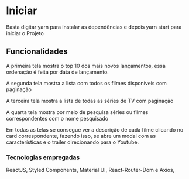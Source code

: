 # Iniciar

Basta digitar yarn para instalar as dependências e depois yarn start para iniciar o Projeto

## Funcionalidades

A primeira tela mostra o top 10 dos mais novos lançamentos, essa ordenação é feita por data de lançamento.

A segunda tela mostra a lista com todos os filmes disponíveis com paginação

A terceira tela mostra a lista de todas as séries de TV com paginação

A quarta tela mostra por meio de pesquisa séries ou filmes correspondentes com o nome pesquisado

Em todas as telas se consegue ver a descrição de cada filme clicando no card correspondente, fazendo isso, se abre um modal com as características e o trailer direcionando para o Youtube.

### Tecnologias empregadas

ReactJS, Styled Components, Material UI, React-Router-Dom e Axios,



